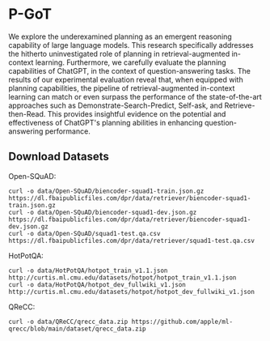 # P-GoT
We explore the underexamined planning as an emergent reasoning capability of large language models. This research specifically addresses the hitherto uninvestigated role of planning in retrieval-augmented in-context learning. Furthermore, we carefully evaluate the planning capabilities of ChatGPT, in the context of question-answering tasks. The results of our experimental evaluation reveal that, when equipped with planning capabilities, the pipeline of retrieval-augmented in-context learning can match or even surpass the performance of the state-of-the-art approaches such as Demonstrate-Search-Predict, Self-ask, and Retrieve-then-Read. This provides insightful evidence on the potential and effectiveness of ChatGPT's planning abilities in enhancing question-answering performance.

## Download Datasets

Open-SQuAD: 
```
curl -o data/Open-SQuAD/biencoder-squad1-train.json.gz https://dl.fbaipublicfiles.com/dpr/data/retriever/biencoder-squad1-train.json.gz
curl -o data/Open-SQuAD/biencoder-squad1-dev.json.gz https://dl.fbaipublicfiles.com/dpr/data/retriever/biencoder-squad1-dev.json.gz
curl -o data/Open-SQuAD/squad1-test.qa.csv https://dl.fbaipublicfiles.com/dpr/data/retriever/squad1-test.qa.csv
```
HotPotQA: 
```
curl -o data/HotPotQA/hotpot_train_v1.1.json http://curtis.ml.cmu.edu/datasets/hotpot/hotpot_train_v1.1.json
curl -o data/HotPotQA/hotpot_dev_fullwiki_v1.json http://curtis.ml.cmu.edu/datasets/hotpot/hotpot_dev_fullwiki_v1.json
```
QReCC:
```
curl -o data/QReCC/qrecc_data.zip https://github.com/apple/ml-qrecc/blob/main/dataset/qrecc_data.zip
```
